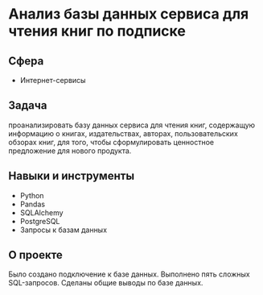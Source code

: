 # Анализ базы данных сервиса для чтения книг по подписке

## Сфера
- Интернет-сервисы

## Задача
проанализировать базу данных сервиса для чтения книг, содержащую информацию о книгах, издательствах, авторах, пользовательских обзорах книг, для того, чтобы сформулировать ценностное предложение для нового продукта.

## Навыки и инструменты
- Python
- Pandas
- SQLAlchemy
- PostgreSQL
- Запросы к базам данных

## О проекте
Было создано подключение к базе данных. Выполнено пять сложных SQL-запросов. Сделаны общие выводы по базе данных.
